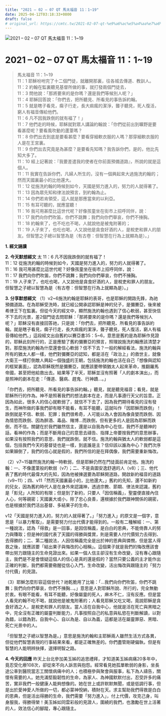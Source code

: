 ```yaml
---
title: "2021 – 02 – 07 QT 馬太福音 11：1~19"
date: 2025-04-12T03:18:33+0800
draft: false
# original_url: https://cmtc.tw/2021-02-07-qt-%e9%a6%ac%e5%a4%aa%e7%a6%8f%e9%9f%b3-11%ef%bc%9a119
---
```


![2021 – 02 – 07 QT 馬太福音 11：1\~19](/images/qt.jpg   "2021 – 02 – 07 QT 馬太福音 11：1\~19")

# 2021 – 02 – 07 QT 馬太福音 11：1\~19

> 馬太福音 11：1\~19  
> 11：1 耶穌吩咐完了十二個門徒，就離開那裏，往各城去傳道、教訓人。  
> 11：2 約翰在監裏聽見基督所做的事，就打發兩個門徒去，  
> 11：3 問他說：「那將要來的是你嗎？還是我們等候別人呢？」  
> 11：4 耶穌回答說：「你們去，把所聽見、所看見的事告訴約翰。  
> 11：5 就是瞎子看見，瘸子行走，長大痲瘋的潔淨，聾子聽見，死人復活，窮人有福音傳給他們。  
> 11：6 凡不因我跌倒的就有福了！」  
> 11：7 他們走的時候，耶穌就對眾人講論約翰說：「你們從前出到曠野是要看甚麼呢？要看風吹動的蘆葦嗎？  
> 11：8 你們出去到底是要看甚麼？要看穿細軟衣服的人嗎？那穿細軟衣服的人是在王宮裏。  
> 11：9 你們出去究竟是為甚麼？是要看先知嗎？我告訴你們，是的，他比先知大多了。  
> 11：10 經上記著說：『我要差遣我的使者在你前面預備道路』，所說的就是這個人。  
> 11：11 我實在告訴你們，凡婦人所生的，沒有一個興起來大過施洗約翰的；然而天國裏最小的比他還大。  
> 11：12 從施洗約翰的時候到如今，天國是努力進入的，努力的人就得著了。  
> 11：13 因為眾先知和律法說預言，到約翰為止。  
> 11：14 你們若肯領受，這人就是那應當來的以利亞。  
> 11：15 有耳可聽的，就應當聽！  
> 11：16 我可用甚麼比這世代呢？好像孩童坐在街市上招呼同伴，說：  
> 11：17 我們向你們吹笛，你們不跳舞；我們向你們舉哀，你們不捶胸。  
> 11：18 約翰來了，也不吃也不喝，人就說他是被鬼附著的；  
> 11：19 人子來了，也吃也喝，人又說他是貪食好酒的人，是稅吏和罪人的朋友。但智慧之子總以智慧為是（有古卷：但智慧在行為上就顯為是）。」

**1. 經文誦讀**

**2.  今天默想經文**
太 11：6 凡不因我跌倒的就有福了！  
11：12 從施洗約翰的時候到如今，天國是努力進入的，努力的人就得著了。  
11：16 我可用甚麼比這世代呢？好像孩童坐在街市上招呼同伴，說：  
11：17 我們向你們吹笛，你們不跳舞；我們向你們舉哀，你們不捶胸。  
11：19 人子來了，也吃也喝，人又說他是貪食好酒的人，是稅吏和罪人的朋友。但智慧之子總以智慧為是（有古卷：但智慧在行為上就顯為是）。」

**3. 分享默想經文**
（1）v2\~6施洗約翰是耶穌的表哥，也是耶穌的開路先鋒，為祂預備道路。在為耶穌受洗時，就已經公開承認耶穌是神的兒子，是彌賽亞，後來被希律王下在監裏。但從今天的經文中，顯然施洗約翰也遇到了信心軟弱，甚至快信不下去的光景，差2個門徒去問耶穌：「那將要來的是你嗎？還是我們等候別人呢？」耶穌沒有直接回答祂，只是說：「你們去，把所聽見、所看見的事告訴約翰。就是瞎子看見，瘸子行走，長大痲瘋的潔淨，聾子聽見，死人復活，窮人有福音傳給他們。」這段經文出自舊約以賽亞書35：5\~6，意思是舊約是為耶穌作見證的，耶穌此刻所行的，正是應驗了舊約彌賽亞的預言，照理說施洗約翰應該清楚才對。那麼施洗約翰為什麼還會信心軟弱？信不下去？一般的解經看法，施洗約翰與所有的猶太人都一樣，他們對彌賽亞的認知，都是活在「政治上」的救世主，就像大衛王一樣打倒敵人興起一個強盛的王朝，包括施洗約翰也活在自己「想像與認知的框架裏面」，認為耶穌既然是彌賽亞，就應該要帶領猶太人起來革命，推翻羅馬帝國，甚至把他給救出去。結果等了半天，耶穌並沒有照著「人的劇本演出」，而是照神的劇本在走：「傳道、醫病、趕鬼、行神蹟…。」

「你們去，把所聽見、所看見的事告訴約翰。」聽見，就是聽見福音；看見，就是耶穌所行的作為。神不是照著我們的想法劇本在走，而是凡事遵行天父的旨意。正因為如此，很多人的信心就軟弱了，就信不下去了，因為我們期待看見的沒有發生，而神所做的事我們卻有眼不能看，有耳不能聽，這就叫作「因耶穌而跌倒」！跌倒就是不信、軟弱、犯罪；我們很希奇，人可能以為人會因為像貪婪而跌倒、因為情慾而跌倒、因為醉酒、毒品、賭博…而跌倒，但有更多的人是因為耶穌而跌倒，而不信。關鍵在於我們雖然信主，還是以自我為中心在信，我們不是聽神的話，看神的作為；而是不斷用自己的意思去禱告、指揮上帝要按我們的意思辦事，如果沒有按照我們的意思，我們就跌倒，就不信。施洗約翰與猶太人的軟弱都是這個，包括我們今天的基督徒也是一樣，到底誰是主？信仰該以誰為中心？我們次序如果顛倒了，我們的信心就是假的，我們所信的是在拜偶像，我們需要重新悔改。

（2）v7\~15雖然施洗約翰一時軟弱，但是耶穌仍然在門徒面前肯定他。施洗約翰：一、不像蘆葦般的軟弱（v7）；二、不是貪圖安逸舒適的人（v8）；三、他代表了舊約時代最偉大的先知，因為他被揀選要為耶穌開道路，開啟新約福音的道路（v9\~11）；四、v11「然而天國裏最小的，比他還大。」舊約的先知，還不如新約的兒女，因為舊約時代人是在身外來認識神，透過宗教、節期、律法來認識，舊約是「影兒」人所知的有限；但是到了新約，只要人「因信稱義」，聖靈便直接內住人心，何等親密；天國裏大或小，除了忠心良善，還根據於我們跟神關係的親密，也是根據於我們活出基督、多結果子的生命。

v12「天國是努力進入的，努力的人就得著了。」「努力進入」的原文是一個字，意思是「以暴力奪取」，是需要努力付出代價才能得到的。一般有二種解經：一、第一種說法，認為「得救」是一回事，是因信稱義，是白白的恩典，不能倚靠人的努力與賺取；但是神的國代表了天國的得勝與獎賞，則是需要人付代價努力去得到、去得勝的；二、第二種說法，人因信稱義完全是出於神的恩典與憐憫，但是當人得救之後，就應該要「結出果子與悔改的心相稱」。這個果子就是我們的悔改應該會帶出努力跟隨主的生命見證出來。如果一個人信主卻沒有生命改變，沒有專心跟隨主，我們是不是會懷疑這個人的信心是真的還是假的？當然只要公義的主才能作出正確的判斷，我們都需要儆醒從信心入門，生命改變，活出悔改與跟隨主的「努力付代價」的見證。

（3）耶穌怎麼形容這個世代？祂乾脆用了比喻：「…我們向你們吹笛，你們不跳舞；我們向你們舉哀，你們不捶胸…。」意思是人對耶穌所說、所行的，完全無動於衷。有眼不能看，有耳不能聽，好像屬靈的死人，麻木不仁，沒有反應。但是當人看見約翰不吃不喝，就說他是被鬼附著的；人看見耶穌又吃又喝，竟說耶穌是貪食好酒之人，是稅吏和罪人的朋友。當人活在自我中心，他就是活在死亡與黑暗之中，完全沒有正確的屬靈判斷能力，凡事按照自己的私意與私慾在判斷解讀，以對為錯，以錯為對。自我中心、自以為是、自以為義，這都是活在屬靈罪惡、黑暗、死亡光景中的人。

「但智慧之子總以智慧為是。」意思是施洗約翰和主耶穌兩人雖然生活方式各異，但從他們智慧表現的行事結果來看，都是正確無差的。你們盡管剛硬偏執，但是有智慧的人能明辨抉擇，選擇明智之路。

**4. 今天的回應**
昨天上台北參加美玉姊的追思禮拜，才知道美玉姊病痛20多年中，竟忍受化療108次，卻從來不向人訴苦與抱怨。經常看見她孤單軟弱的身影，坐長途公車到醫院當志工關懷病痛中的人；也積極參與聚會與服事，私下為人禱告，關懷有需要的人。她充滿堅毅韌性的生命，為家人、為神國默默付出，忍受許多的痛苦，實非我們一般健康人能夠想像的。她在世上或許默默無聞，或是低調行事，但是出於愛神愛人所做的一切，都必蒙神悅納，積財在天。求主幫助我們得救是白白的恩典，但是活出得勝的生命，我們需要「努力進入」，付上代價，攻克己身，叫身服我，得勝得榮！美玉姊如同雲彩般的見證人，圍繞的我們，也激勵在世上活著的人，效法信心的腳蹤，專心跟隨主。
